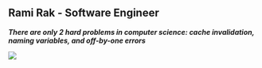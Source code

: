 Rami Rak - Software Engineer
-----------------

<p align="left">
<b><i>There are only 2 hard problems in computer science: cache invalidation, naming variables, and off-by-one errors</i></b>
</p>

![](https://komarev.com/ghpvc/?username=ramirak&color=blue&style=for-the-badge)

<!--
**ramirak/ramirak** is a ✨ _special_ ✨ repository because its `README.md` (this file) appears on your GitHub profile.

Here are some ideas to get you started:

- 🔭 I’m currently working on ...
- 🌱 I’m currently learning ...
- 👯 I’m looking to collaborate on ...
- 🤔 I’m looking for help with ...
- 💬 Ask me about ...
- 📫 How to reach me: ...
- 😄 Pronouns: ...
- ⚡ Fun fact: ...
-->
